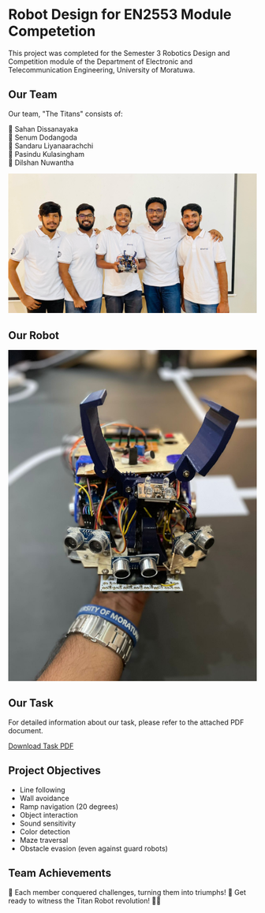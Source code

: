# Robot Design for EN2553 Module Competetion

This project was completed for the Semester 3 Robotics Design and Competition module of the Department of Electronic and Telecommunication Engineering, University of Moratuwa.

## Our Team

Our team, "The Titans" consists of:

🌟 Sahan Dissanayaka  
🌟 Senum Dodangoda  
🌟 Sandaru Liyanaarachchi  
🌟 Pasindu Kulasingham  
🌟 Dilshan Nuwantha  

![Alt text](Images/team.jpg)

## Our Robot

![Alt text](Images/robot.jpg)

## Our Task

For detailed information about our task, please refer to the attached PDF document.

[Download Task PDF](Robotic_Task_version_1_1-8.pdf)

## Project Objectives

- Line following 
- Wall avoidance 
- Ramp navigation (20 degrees) 
- Object interaction 
- Sound sensitivity 
- Color detection 
- Maze traversal 
- Obstacle evasion (even against guard robots) 

## Team Achievements

👏 Each member conquered challenges, turning them into triumphs! 🌟 Get ready to witness the Titan Robot revolution! 🚀🤖
